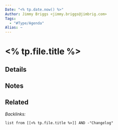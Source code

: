 ```yaml
---
Date: "<% tp.date.now() %>"
Author: Jimmy Briggs <jimmy.briggs@jimbrig.com>
Tags:
  - "#Type/Agenda"
Alias: ~
---
```


# \<% tp.file.title %>

## Details

## Notes

## Related

*Backlinks:*

````dataview
list from [[<% tp.file.title %>]] AND -"Changelog"
````
